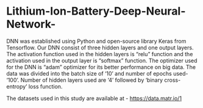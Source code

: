 # Lithium-Ion-Battery-Deep-Neural-Network-
DNN was established using Python and open-source library Keras from Tensorflow. Our DNN consist of three hidden layers and one output layers. The activation function used in the hidden layers is “relu” function and the activation used in the output layer is “softmax” function. The optimizer used for the DNN is “adam” optimizer for its better performance on big data. The data was divided into the batch size of ‘10’ and number of epochs used- ‘100’. Number of hidden layers used are ‘4’ followed by ‘binary cross-entropy’ loss function.

The datasets used in this study are available at - https://data.matr.io/1
